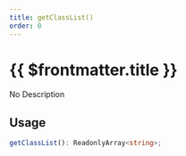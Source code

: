 ```yaml
---
title: getClassList()
order: 0
---
```


# {{ $frontmatter.title }}

No Description

## Usage

```ts
getClassList(): ReadonlyArray<string>;
```
